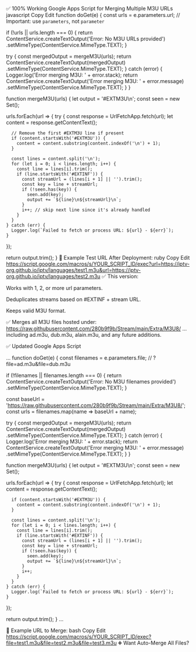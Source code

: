 ✅ 100% Working Google Apps Script for Merging Multiple M3U URLs
javascript
Copy
Edit
function doGet(e) {
  const urls = e.parameters.url; // Important: use `parameters`, not `parameter`

  if (!urls || urls.length === 0) {
    return ContentService.createTextOutput('Error: No M3U URLs provided')
      .setMimeType(ContentService.MimeType.TEXT);
  }

  try {
    const mergedOutput = mergeM3U(urls);
    return ContentService.createTextOutput(mergedOutput)
      .setMimeType(ContentService.MimeType.TEXT);
  } catch (error) {
    Logger.log('Error merging M3U: ' + error.stack);
    return ContentService.createTextOutput('Error merging M3U: ' + error.message)
      .setMimeType(ContentService.MimeType.TEXT);
  }
}

function mergeM3U(urls) {
  let output = '#EXTM3U\n';
  const seen = new Set();

  urls.forEach(url => {
    try {
      const response = UrlFetchApp.fetch(url);
      let content = response.getContentText();

      // Remove the first #EXTM3U line if present
      if (content.startsWith('#EXTM3U')) {
        content = content.substring(content.indexOf('\n') + 1);
      }

      const lines = content.split('\n');
      for (let i = 0; i < lines.length; i++) {
        const line = lines[i].trim();
        if (line.startsWith('#EXTINF')) {
          const streamUrl = (lines[i + 1] || '').trim();
          const key = line + streamUrl;
          if (!seen.has(key)) {
            seen.add(key);
            output += `${line}\n${streamUrl}\n`;
          }
          i++; // skip next line since it's already handled
        }
      }
    } catch (err) {
      Logger.log(`Failed to fetch or process URL: ${url} - ${err}`);
    }
  });

  return output.trim();
}
🧪 Example Test URL After Deployment:
ruby
Copy
Edit
https://script.google.com/macros/s/YOUR_SCRIPT_ID/exec?url=https://iptv-org.github.io/iptv/languages/test1.m3u&url=https://iptv-org.github.io/iptv/languages/test2.m3u
✅ This version:

Works with 1, 2, or more url parameters.

Deduplicates streams based on #EXTINF + stream URL.

Keeps valid M3U format.







✅ Merges all M3U files hosted under:
https://raw.githubusercontent.com/280b9f9b/Stream/main/Extra/M3U8/
…including ad.m3u, dub.m3u, alain.m3u, and any future additions.

✅ Updated Google Apps Script

...
function doGet(e) {
  const filenames = e.parameters.file; // ?file=ad.m3u&file=dub.m3u

  if (!filenames || filenames.length === 0) {
    return ContentService.createTextOutput('Error: No M3U filenames provided')
      .setMimeType(ContentService.MimeType.TEXT);
  }

  const baseUrl = 'https://raw.githubusercontent.com/280b9f9b/Stream/main/Extra/M3U8/';
  const urls = filenames.map(name => baseUrl + name);

  try {
    const mergedOutput = mergeM3U(urls);
    return ContentService.createTextOutput(mergedOutput)
      .setMimeType(ContentService.MimeType.TEXT);
  } catch (error) {
    Logger.log('Error merging M3U: ' + error.stack);
    return ContentService.createTextOutput('Error merging M3U: ' + error.message)
      .setMimeType(ContentService.MimeType.TEXT);
  }
}

function mergeM3U(urls) {
  let output = '#EXTM3U\n';
  const seen = new Set();

  urls.forEach(url => {
    try {
      const response = UrlFetchApp.fetch(url);
      let content = response.getContentText();

      if (content.startsWith('#EXTM3U')) {
        content = content.substring(content.indexOf('\n') + 1);
      }

      const lines = content.split('\n');
      for (let i = 0; i < lines.length; i++) {
        const line = lines[i].trim();
        if (line.startsWith('#EXTINF')) {
          const streamUrl = (lines[i + 1] || '').trim();
          const key = line + streamUrl;
          if (!seen.has(key)) {
            seen.add(key);
            output += `${line}\n${streamUrl}\n`;
          }
          i++;
        }
      }
    } catch (err) {
      Logger.log(`Failed to fetch or process URL: ${url} - ${err}`);
    }
  });

  return output.trim();
}
...

🔗 Example URL to Merge:
bash
Copy
Edit
https://script.google.com/macros/s/YOUR_SCRIPT_ID/exec?file=test1.m3u&file=test2.m3u&file=test3.m3u
➕ Want Auto-Merge All Files?







